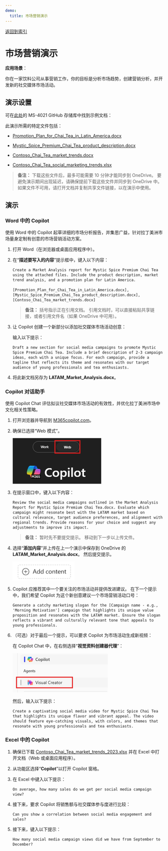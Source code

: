 ```yaml
---
demo:
  title: 市场营销演示
---
```


[返回到索引](https://microsoftlearning.github.io/MS-4021-Copilot-Immersion-Experience/)

# 市场营销演示

**应用场景**：  

你在一家饮料公司从事营销工作，你的目标是分析市场趋势，创建营销分析，并开发新的社交媒体市场活动。

## 演示设置

可在[此处](https://github.com/MicrosoftLearning/MS-4021-Copilot-Immersion-Experience/tree/master/ResourceFiles)的 MS-4021 GitHub 存储库中找到示例文档：

此演示所需的特定文件包括：

- [Promotion_Plan_for_Chai_Tea_in_Latin_America.docx](https://github.com/MicrosoftLearning/MS-4021-Copilot-Immersion-Experience/raw/master/ResourceFiles/Promotion_Plan_for_Chai_Tea_in_Latin_America.docx)

- [Mystic_Spice_Premium_Chai_Tea_product_description.docx](https://github.com/MicrosoftLearning/MS-4021-Copilot-Immersion-Experience/raw/master/ResourceFiles/Mystic_Spice_Premium_Chai_Tea_product_description.docx)

- [Contoso_Chai_Tea_market_trends.docx](https://github.com/MicrosoftLearning/MS-4021-Copilot-Immersion-Experience/raw/master/ResourceFiles/Contoso_Chai_Tea_market_trends.docx)

- [Contoso_Chai_Tea_social_marketing_trends.xlsx](https://github.com/MicrosoftLearning/MS-4021-Copilot-Immersion-Experience/raw/master/ResourceFiles/Contoso_Chai_Tea_social_marketing_trends.xlsx)

> **备注：** 下载这些文件后，最多可能需要 10 分钟才能同步到 OneDrive。 要避免演示期间出现延迟，请确保提前下载这些文件并同步到 OneDrive 中。 如果文件不可用，请打开文档并复制共享文件链接，以在演示中使用。

## 演示

### Word 中的 Copilot

使用 Word 中的 Copilot 起草详细的市场分析报告，并集思广益，针对拉丁美洲市场量身定制有创意的市场营销活动方案。

1. 打开 Word（在浏览器或桌面应用程序中）。

1. 在“**描述要写入的内容**”提示框中，键入以下内容：

    ```text
    Create a Market Analysis report for Mystic Spice Premium Chai Tea using the attached files. Include the product description, market trend analysis, and a promotion plan for Latin America.

    [Promotion_Plan_for_Chai_Tea_in_Latin_America.docx], [Mystic_Spice_Premium_Chai_Tea_product_description.docx], [Contoso_Chai_Tea_market_trends.docx]
    ```

    > **备注：** 括号指示正在引用文档。 引用文档时，可以直接粘贴共享链接，或者引用文件名（如果 OneDrive 中可用）。

1. 让 Copilot 创建一个新部分以添加社交媒体市场活动创意：

    输入以下提示：

    ```text
    Draft a new section for social media campaigns to promote Mystic Spice Premium Chai Tea. Include a brief description of 2-3 campaign ideas, each with a unique focus. For each campaign, provide a tagline that reflects its theme and resonates with our target audience of young professionals and tea enthusiasts.
    ```

1. 将此新文档另存为 **LATAM_Market_Analysis.docx**。

### Copilot 对话助手

使用 Copilot Chat 评估拟议社交媒体市场活动的有效性，并优化拉丁美洲市场中文化相关性策略。

1. 打开浏览器并导航到 [M365copilot.com](https://m365copilot.com/)。

1. 确保已选择“Web 模式”。

    ![显示 Web 模式选项卡的屏幕截图。](../Prompts/Media/web-mode.png)

1. 在提示窗口中，键入以下内容：

    ```text
    Review the social media campaigns outlined in the Market Analysis Report for Mystic Spice Premium Chai Tea.docx. Evaluate which campaign might resonate best with the LATAM market based on cultural relevance, target audience preferences, and alignment with regional trends. Provide reasons for your choice and suggest any adjustments to improve its impact.
    ```

    > **备注：** 暂时先不要提交提示。 移动到下一步以上传文件。

1. 选择“**添加内容**”并上传在上一个演示中保存到 OneDrive 的 **LATAM_Market_Analysis.docx**。 然后提交提示。

    ![添加内容 Copilot Chat。](../Demos/Media/add-content-copilot-chat.png)

1. Copilot 应推荐其中一个要关注的市场活动并提供改进建议。 在下一个提示中，我们希望 Copilot 为这个新创意建议一个市场营销活动口号：

    ```text
    Generate a catchy marketing slogan for the [Campaign name - e.g., 'Morning Motivation'] campaign that highlights its unique value proposition and resonates with the LATAM market. Ensure the slogan reflects a vibrant and culturally relevant tone that appeals to young professionals.
    ```

1. （可选）对于最后一个提示，可以要求 Copilot 为市场活动生成新视频：

    在 Copilot Chat 中，在右侧选择“**视觉资料创建器代理**”：

    ![视频创建器代理。](../Demos/Media/video-creator.png)

    然后，输入以下提示：

    ```text
    Create a captivating social media video for Mystic Spice Chai Tea that highlights its unique flavor and vibrant appeal. The video should feature eye-catching visuals, with colors, and themes that resonate with young professionals and tea enthusiasts.
    ```

### Excel 中的 Copilot

1. 确保已下载 [Contoso_Chai_Tea_market_trends_2023.xlsx](https://github.com/MicrosoftLearning/MS-4021-Copilot-Immersion-Experience/raw/master/Contoso_Chai_Tea_market_trends_2023.xlsx) 并在 Excel 中打开文档（Web 或桌面应用程序）。

1. 从功能区选择“**Copilot**”以打开 Copilot 窗格。

1. 在 Excel 中键入以下提示：

    ```text
    On average, how many sales do we get per social media campaign view?
    ```

1. 接下来，要求 Copilot 将销售额与社交媒体参与度进行比较：

    ```text
    Can you show a correlation between social media engagement and sales?
    ```

1. 接下来，键入以下提示：

    ```text
    How many social media campaign views did we have from September to December?
    ```
